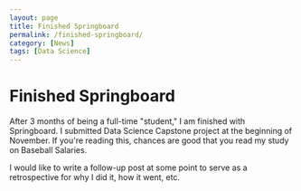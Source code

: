 ```yaml
---
layout: page
title: Finished Springboard
permalink: /finished-springboard/
category: [News]
tags: [Data Science]
---
```


# Finished Springboard

After 3 months of being a full-time "student," I am finished with Springboard. I submitted Data Science Capstone project at the beginning of November. If you're reading this, chances are good that you read my study on Baseball Salaries.

I would like to write a follow-up post at some point to serve as a retrospective for why I did it, how it went, etc. 




